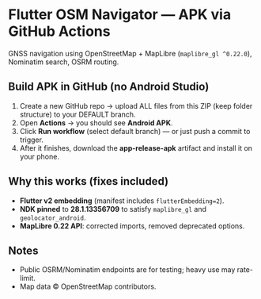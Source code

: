 # Flutter OSM Navigator — APK via GitHub Actions

GNSS navigation using OpenStreetMap + MapLibre (`maplibre_gl ^0.22.0`), Nominatim search, OSRM routing.

## Build APK in GitHub (no Android Studio)
1) Create a new GitHub repo → upload ALL files from this ZIP (keep folder structure) to your DEFAULT branch.
2) Open **Actions** → you should see **Android APK**.
3) Click **Run workflow** (select default branch) — or just push a commit to trigger.
4) After it finishes, download the **app-release-apk** artifact and install it on your phone.

## Why this works (fixes included)
- **Flutter v2 embedding** (manifest includes `flutterEmbedding=2`).
- **NDK pinned** to **28.1.13356709** to satisfy `maplibre_gl` and `geolocator_android`.
- **MapLibre 0.22 API**: corrected imports, removed deprecated options.

## Notes
- Public OSRM/Nominatim endpoints are for testing; heavy use may rate-limit.
- Map data © OpenStreetMap contributors.
